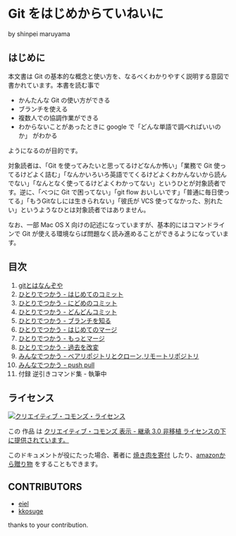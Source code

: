 # Git をはじめからていねいに

by shinpei maruyama

## はじめに

本文書は Git の基本的な概念と使い方を、なるべくわかりやすく説明する意図で書かれています。本書を読む事で

* かんたんな Git の使い方ができる
* ブランチを使える
* 複数人での協調作業ができる
* わからないことがあったときに google で「どんな単語で調べればいいのか」 がわかる

ようになるのが目的です。

対象読者は、「Git を使ってみたいと思ってるけどなんか怖い」「業務で Git 使ってるけどよく詰む」「なんかいろいろ英語でてくるけどよくわかんないから読んでない」「なんとなく使ってるけどよくわかってない」というひとが対象読者です。逆に、「べつに Git で困ってない」「git flow おいしいです」「普通に毎日使ってる」「もうGitなしには生きられない」「彼氏が VCS 使ってなかった、別れたい」というようなひとは対象読者ではありません。

なお、一部 Mac OS X 向けの記述になっていますが、基本的にはコマンドラインで Git が使える環境ならば問題なく読み進めることができるようになっています。

## 目次

1. [gitとはなんぞや](01_what_is_git.md)
1. [ひとりでつかう - はじめてのコミット](02_first_commit.md)
1. [ひとりでつかう - にどめのコミット](03_second_commit.md)
1. [ひとりでつかう - どんどんコミット](04_more_commits.md)
1. [ひとりでつかう - ブランチを知る](05_branch.md)
1. [ひとりでつかう - はじめてのマージ](06_merge.md)
1. [ひとりでつかう - もっとマージ](07_more_merges.md)
1. [ひとりでつかう - 過去を改変](08_rebase.md)
1. [みんなでつかう - ベアリポジトリとクローン,リモートリポジトリ](09_clone.md)
1. [みんなでつかう - push pull](10_push_pull.md)
1. 付録 逆引きコマンド集 - 執筆中

## ライセンス
<a rel="license" href="http://creativecommons.org/licenses/by-sa/3.0/deed.ja"><img alt="クリエイティブ・コモンズ・ライセンス" style="border-width:0" src="http://i.creativecommons.org/l/by-sa/3.0/88x31.png" /></a>

この 作品 は <a rel="license" href="http://creativecommons.org/licenses/by-sa/3.0/deed.ja">クリエイティブ・コモンズ 表示 - 継承 3.0 非移植 ライセンスの下に提供されています。</a>

このドキュメントが役にたった場合、著者に <a href="mailto:info@nekogata.com">焼き肉を寄付</a> したり、<a href="http://www.amazon.co.jp/registry/wishlist/155YU99M1BRGA">amazonから贈り物</a> をすることもできます。

## CONTRIBUTORS

* [eiel](https://github.com/eiel)
* [kkosuge](https://github.com/kkosuge)

thanks to your contribution.